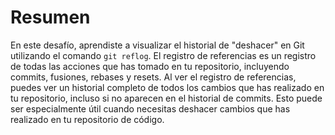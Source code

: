 # Resumen

En este desafío, aprendiste a visualizar el historial de "deshacer" en Git utilizando el comando `git reflog`. El registro de referencias es un registro de todas las acciones que has tomado en tu repositorio, incluyendo commits, fusiones, rebases y resets. Al ver el registro de referencias, puedes ver un historial completo de todos los cambios que has realizado en tu repositorio, incluso si no aparecen en el historial de commits. Esto puede ser especialmente útil cuando necesitas deshacer cambios que has realizado en tu repositorio de código.
